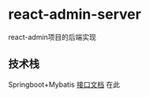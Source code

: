 # react-admin-server
react-admin项目的后端实现

## 技术栈
Springboot+Mybatis
[接口文档](http://123.57.208.169:5000/swagger-ui/index.html#/)  在此
